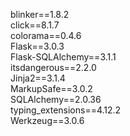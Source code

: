 
﻿blinker==1.8.2 <br>
click==8.1.7 <br>
colorama==0.4.6 <br>
Flask==3.0.3 <br>
Flask-SQLAlchemy==3.1.1 <br>
itsdangerous==2.2.0 <br>
Jinja2==3.1.4 <br>
MarkupSafe==3.0.2 <br>
SQLAlchemy==2.0.36 <br> 
typing_extensions==4.12.2 <br>
Werkzeug==3.0.6 <br>
